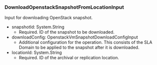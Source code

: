 ### DownloadOpenstackSnapshotFromLocationInput
Input for downloading OpenStack snapshot.

- snapshotId: System.String
  - Required. ID of the snapshot to be downloaded.
- downloadConfig: OpenstackVmSnapshotDownloadConfigInput
  - Additional configuration for the operation. This consists of the SLA Domain to be applied to the snapshot after it is downloaded.
- locationId: System.String
  - Required. ID of the archival or replication location.
